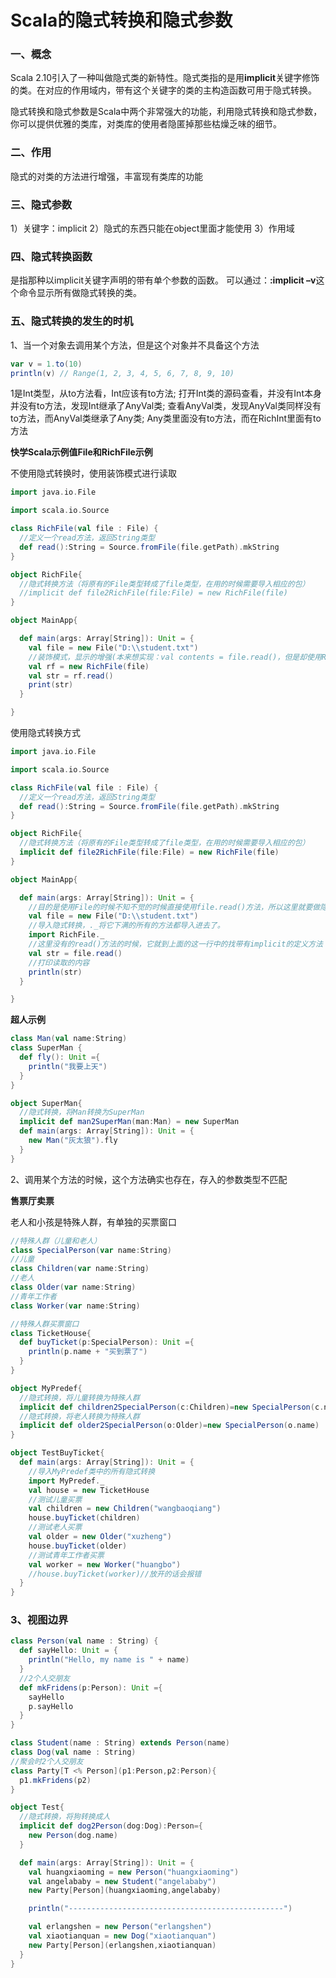 # Scala的隐式转换和隐式参数

### 一、概念

Scala 2.10引入了一种叫做隐式类的新特性。隐式类指的是用**implicit**关键字修饰的类。在对应的作用域内，带有这个关键字的类的主构造函数可用于隐式转换。

隐式转换和隐式参数是Scala中两个非常强大的功能，利用隐式转换和隐式参数，你可以提供优雅的类库，对类库的使用者隐匿掉那些枯燥乏味的细节。

### 二、作用

隐式的对类的方法进行增强，丰富现有类库的功能

### 三、隐式参数

1）关键字：implicit
2）隐式的东西只能在object里面才能使用
3）作用域

### 四、隐式转换函数

是指那种以implicit关键字声明的带有单个参数的函数。
可以通过：**:implicit –v**这个命令显示所有做隐式转换的类。

### 五、隐式转换的发生的时机

1、当一个对象去调用某个方法，但是这个对象并不具备这个方法

```scala
var v = 1.to(10)
println(v) // Range(1, 2, 3, 4, 5, 6, 7, 8, 9, 10)
```

1是Int类型，从to方法看，Int应该有to方法; 
打开Int类的源码查看，并没有Int本身并没有to方法，发现Int继承了AnyVal类;
查看AnyVal类，发现AnyVal类同样没有to方法，而AnyVal类继承了Any类;
Any类里面没有to方法，而在RichInt里面有to方法

**快学Scala示例值File和RichFile示例**

不使用隐式转换时，使用装饰模式进行读取

```scala
import java.io.File

import scala.io.Source

class RichFile(val file : File) {
  //定义一个read方法，返回String类型
  def read():String = Source.fromFile(file.getPath).mkString
}

object RichFile{
  //隐式转换方法（将原有的File类型转成了file类型，在用的时候需要导入相应的包）
  //implicit def file2RichFile(file:File) = new RichFile(file)
}

object MainApp{

  def main(args: Array[String]): Unit = {
    val file = new File("D:\\student.txt")
    //装饰模式，显示的增强(本来想实现：val contents = file.read()，但是却使用RichFile的方式，所以是显示的增强)
    val rf = new RichFile(file)
    val str = rf.read()
    print(str)
  }

}
```

使用隐式转换方式

```scala
import java.io.File

import scala.io.Source

class RichFile(val file : File) {
  //定义一个read方法，返回String类型
  def read():String = Source.fromFile(file.getPath).mkString
}

object RichFile{
  //隐式转换方法（将原有的File类型转成了file类型，在用的时候需要导入相应的包）
  implicit def file2RichFile(file:File) = new RichFile(file)
}

object MainApp{

  def main(args: Array[String]): Unit = {
    //目的是使用File的时候不知不觉的时候直接使用file.read()方法，所以这里就要做隐式转换
    val file = new File("D:\\student.txt")
    //导入隐式转换，._将它下满的所有的方法都导入进去了。
    import RichFile._
    //这里没有的read()方法的时候，它就到上面的这一行中的找带有implicit的定义方法
    val str = file.read()
    //打印读取的内容
    println(str)
  }

}
```

**超人示例**

```scala
class Man(val name:String)
class SuperMan {
  def fly(): Unit ={
    println("我要上天")
  }
}

object SuperMan{
  //隐式转换，将Man转换为SuperMan
  implicit def man2SuperMan(man:Man) = new SuperMan
  def main(args: Array[String]): Unit = {
    new Man("灰太狼").fly
  }
}
```

2、调用某个方法的时候，这个方法确实也存在，存入的参数类型不匹配

**售票厅卖票**

老人和小孩是特殊人群，有单独的买票窗口

```scala
//特殊人群（儿童和老人）
class SpecialPerson(var name:String)
//儿童
class Children(var name:String)
//老人
class Older(var name:String)
//青年工作者
class Worker(var name:String)

//特殊人群买票窗口
class TicketHouse{
  def buyTicket(p:SpecialPerson): Unit ={
    println(p.name + "买到票了")
  }
}

object MyPredef{
  //隐式转换，将儿童转换为特殊人群
  implicit def children2SpecialPerson(c:Children)=new SpecialPerson(c.name)
  //隐式转换，将老人转换为特殊人群
  implicit def older2SpecialPerson(o:Older)=new SpecialPerson(o.name)
}

object TestBuyTicket{
  def main(args: Array[String]): Unit = {
    //导入MyPredef类中的所有隐式转换
    import MyPredef._
    val house = new TicketHouse
    //测试儿童买票
    val children = new Children("wangbaoqiang")
    house.buyTicket(children)
    //测试老人买票
    val older = new Older("xuzheng")
    house.buyTicket(older)
    //测试青年工作者买票
    val worker = new Worker("huangbo")
    //house.buyTicket(worker)//放开的话会报错
  }
}
```

### 3、视图边界

```scala
class Person(val name : String) {
  def sayHello: Unit = {
    println("Hello, my name is " + name)
  }
  //2个人交朋友
  def mkFridens(p:Person): Unit ={
    sayHello
    p.sayHello
  }
}

class Student(name : String) extends Person(name)
class Dog(val name : String)
//聚会时2个人交朋友
class Party[T <% Person](p1:Person,p2:Person){
  p1.mkFridens(p2)
}

object Test{
  //隐式转换，将狗转换成人
  implicit def dog2Person(dog:Dog):Person={
    new Person(dog.name)
  }

  def main(args: Array[String]): Unit = {
    val huangxiaoming = new Person("huangxiaoming")
    val angelababy = new Student("angelababy")
    new Party[Person](huangxiaoming,angelababy)

    println("------------------------------------------------")

    val erlangshen = new Person("erlangshen")
    val xiaotianquan = new Dog("xiaotianquan")
    new Party[Person](erlangshen,xiaotianquan)
  }
}
```

